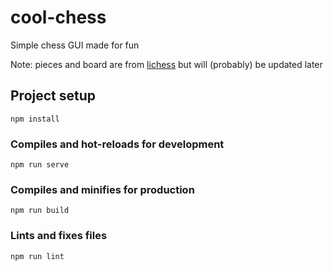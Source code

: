 # cool-chess
Simple chess GUI made for fun

Note: pieces and board are from [lichess](https://lichess.org) but will (probably) be updated later
## Project setup
```
npm install
```

### Compiles and hot-reloads for development
```
npm run serve
```

### Compiles and minifies for production
```
npm run build
```

### Lints and fixes files
```
npm run lint
```

